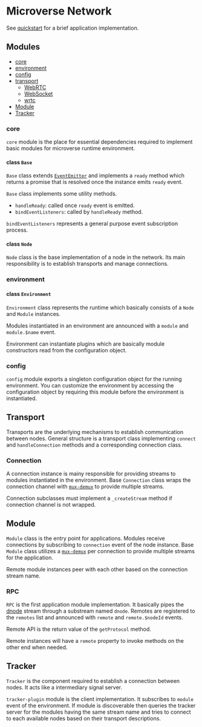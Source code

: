 # Microverse Network

See [quickstart](https://github.com/microverse-network/quickstart) for
a brief application implementation.

## Modules

- [core](#core)
- [environment](#environment)
- [config](#config)
- [transport](#transport)
  - [WebRTC](#webrtc)
  - [WebSocket](#websocket)
  - [wrtc](#wrtc)
- [Module](#module)
- [Tracker](#tracker)

### core

`core` module is the place for essential dependencies required to
implement basic modules for microverse runtime environment.

#### class `Base`

`Base` class extends
[`EventEmitter`](https://www.npmjs.com/package/eventemitter3) and
implements a `ready` method which returns a promise that is resolved
once the instance emits `ready` event.

`Base` class implements some utility methods.

- `handleReady`: called once `ready` event is emitted.
- `bindEventListeners`: called by `handleReady` method.

`bindEventListeners` represents a general purpose event subscription
process.

#### class `Node`

`Node` class is the base implementation of a node in the network. Its
main responsibility is to establish transports and manage connections.

### environment

#### class `Environment`

`Environment` class represents the runtime which basically consists of
a `Node` and `Module` instances.

Modules instantiated in an environment are announced with a `module`
and `module.$name` event.

Environment can instantiate plugins which are basically module
constructors read from the configuration object.

### config

`config` module exports a singleton configuration object for the
running environment. You can customize the environment by accessing
the configuration object by requiring this module before the
environment is instantiated.

## Transport

Transports are the underlying mechanisms to establish communication
between nodes. General structure is a transport class implementing
`connect` and `handleConnection` methods and a corresponding
connection class.

### Connection

A connection instance is mainy responsible for providing streams to
modules instantiated in the environment. Base `Connection` class wraps
the connection channel with
[`mux-demux`](https://www.npmjs.com/package/mux-demux) to provide
multiple streams.

Connection subclasses must implement a `_createStream` method if
connection channel is not wrapped.

## Module

`Module` class is the entry point for applications. Modules receive
connections by subscribing to `connection` event of the node
instance. Base `Module` class utilizes a
[`mux-demux`](https://www.npmjs.com/package/mux-demux) per connection
to provide multiple streams for the application.

Remote module instances peer with each other based on the connection
stream name.

### RPC

`RPC` is the first application module implementation. It basically
pipes the [dnode](https://www.npmjs.com/package/dnode) stream through
a substream named `dnode`. Remotes are registered to the `remotes`
list and announced with `remote` and `remote.$nodeId` events.

Remote API is the return value of the `getProtocol` method.

Remote instances will have a `remote` property to invoke methods on
the other end when needed.

## Tracker

`Tracker` is the component required to establish a connection between
nodes. It acts like a intermediary signal server.

`tracker-plugin` module is the client implementation. It subscribes to
`module` event of the environment. If module is discoverable then
queries the tracker server for the modules having the same stream
name and tries to connect to each available nodes based on their
transport descriptions.
